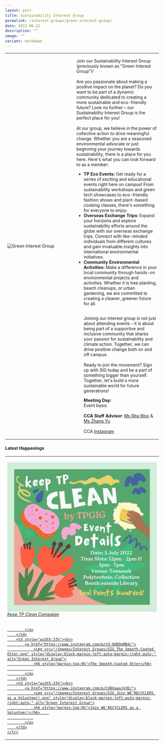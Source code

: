 ```yaml
---
layout: post
title: Sustainability Interest Group
permalink: /interest-groups/green-interest-group/
date: 2022-06-21
description: ""
image: ""
variant: markdown
---
```

<div>
    <table>
        <tbody><tr>
            <td style="width:45%"><img src="/images/Interest Groups/TPGIG.jpeg" style="display:block;margin-left:auto;margin-right:auto;" alt="Green Interest Group"></td>
            <td>
                <p>
                    Join our Sustainability Interest Group (previously known as "Green Interest Group")!<br><br>
									Are you passionate about making a positive impact on the planet? Do you want to be part of a dynamic community dedicated to creating a more sustainable and eco-friendly future? Look no further – our Sustainability Interest Group is the perfect place for you!
<br>
                    <br>
                    At our group, we believe in the power of collective action to drive meaningful change. Whether you are a seasoned environmental advocate or just beginning your journey towards sustainability, there is a place for you here. Here's what you can look forward to as a member:
                    <br>
                  </p><ul>
							<li><b>TP Eco Events:</b> Get ready for a series of exciting and educational events right here on campus! From sustainability workshops and green tech showcases to eco-friendly fashion shows and plant-based cooking classes, there's something for everyone to enjoy.</li>
							<li><b>Overseas Exchange Trips:</b> Expand your horizons and explore sustainability efforts around the globe with our overseas exchange trips. Connect with like-minded individuals from different cultures and gain invaluable insights into international environmental initiatives.</li>
							<li><b>Community Environmental Activities:</b> Make a difference in your local community through hands-on environmental projects and activities. Whether it is tree planting, beach cleanups, or urban gardening, we are committed to creating a cleaner, greener future for all.</li>
								<p>
							<br>Joining our interest group is not just about attending events – it is about being part of a supportive and inclusive community that shares your passion for sustainability and climate action. Together, we can drive positive change both on and off campus.<br>
													<br>Ready to join the movement? Sign up with SIG today and be a part of something bigger than yourself. Together, let's build a more sustainable world for future generations!<br>
							</p><p>
                    <b>Meeting Day:</b><br>
                    Event basis<br>
                    <br>
                    <b>CCA Staff Advisor:</b> <a href="Rita_Woo@TP.EDU.SG">Ms Rita Woo</a> &amp; <a href="Yu_Zhang@tp.edu.sg">Ms Zhang Yu</a><br>
                    <br>
                    CCA <a href="https://www.instagram.com/tpgig">Instagram</a>
							</p>
                <p></p>
            </ul></td>
        </tr>
    </tbody></table>
</div>

#### Latest Happenings

<table>
    <tbody><tr>
        <td style="width:33%"><br>
            <a href="https://www.instagram.com/p/CePpEVXvU3T/">
                <img src="/images/Interest Groups/GIG_Keep TP Clean Campaign.png" style="display:block;margin-left:auto;margin-right:auto;" alt="Green Interest Group">
                <h6 style="margin-top:0%">Keep TP Clean Campaign</h6>
                
            </a>
        </td>
        <td style="width:33%"><br>
            <a href="https://www.instagram.com/p/Cd-8dDOpMB4/">
                <img src="/images/Interest Groups/GIG_The Smooth-Coated Otter.png" style="display:block;margin-left:auto;margin-right:auto;" alt="Green Interest Group">
                <h6 style="margin-top:0%">The Smooth-Coated Otter</h6>
                
            </a>
        </td>
        <td style="width:33%"><br>
            <a href="https://www.instagram.com/p/Cd8XuwaJg3D/">
                <img src="/images/Interest Groups/GIG_Join WE'RECYCLERS as a Volunteer!.png" style="display:block;margin-left:auto;margin-right:auto;" alt="Green Interest Group">
                <h6 style="margin-top:0%">Join WE'RECYCLERS as a Volunteer!</h6>    
                
            </a>
        </td>
    </tr>
</tbody></table>